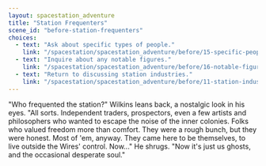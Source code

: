 ```yaml
---
layout: spacestation_adventure
title: "Station Frequenters"
scene_id: "before-station-frequenters"
choices:
  - text: "Ask about specific types of people."
    link: "/spacestation/spacestation_adventure/before/15-specific-people"
  - text: "Inquire about any notable figures."
    link: "/spacestation/spacestation_adventure/before/16-notable-figures"
  - text: "Return to discussing station industries."
    link: "/spacestation/spacestation_adventure/before/11-station-industries"
---
```


"Who frequented the station?" Wilkins leans back, a nostalgic look in his eyes. "All sorts. Independent traders, prospectors, even a few artists and philosophers who wanted to escape the noise of the inner colonies. Folks who valued freedom more than comfort. They were a rough bunch, but they were honest. Most of 'em, anyway. They came here to be themselves, to live outside the Wires' control. Now..." He shrugs. "Now it's just us ghosts, and the occasional desperate soul."

